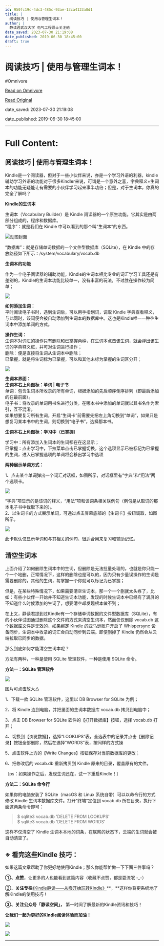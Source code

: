 ```yaml
---
id: 950fc19c-4dc3-485c-93ae-13ca4123a0d1
title: |
  阅读技巧 | 使用与管理生词本！
author: |
  静读君​武汉大学 电气工程硕士​关注他
date_saved: 2023-07-30 21:19:08
date_published: 2019-06-30 18:45:00
draft: true
---
```


# 阅读技巧 | 使用与管理生词本！
#Omnivore

[Read on Omnivore](https://omnivore.app/me/-189a98711db)

[Read Original](https://zhuanlan.zhihu.com/p/52260679)

date_saved: 2023-07-30 21:19:08

date_published: 2019-06-30 18:45:00

--- 

# Full Content: 

## 阅读技巧 | 使用与管理生词本！

Kindle是一个阅读器，但对于一些小伙伴来说，亦是一个学习外语的利器，kindle辅助学习外语的功能对于很多Kindler来说，可谓是一个意外之喜，字典释义+生词本的功能无疑能让有需要的小伙伴学习起来事半功倍；但是，对于生词本，你真的完全了解吗？

**Kindle的生词本**

生词本（Vocabulary Builder）是 Kindle 阅读器的一个原生功能。它其实是由两部分组成的，程序和数据库。  
“程序”：就是我们在 Kindle 中可以看到的那个叫“生词本”的东西。

![动图封面](https://proxy-prod.omnivore-image-cache.app/350x0,sX4rV7czoWhUZb6rJ-9fVQ0AzOmhRiyJr1NqBImIDLk0/https://pic2.zhimg.com/v2-f8ce81ba76489592bb4161bcafd2aca5_b.jpg)

  
“数据库”：就是存储单词数据的一个文件型数据库（SQLite），在 Kindle 中的存放路径如下所示：/system/vocabulary/vocab.db

**生词本的功能**

作为一个电子阅读器的辅助功能，Kindle的生词本相比专业的词汇学习工具还是有差别的，Kindle的生词本功能比较单一，没有丰富的玩法，不过胜在操作较为简单；

![](https://proxy-prod.omnivore-image-cache.app/350x473,sqiQRXSvktVmHsDPgMNLyBKgL3rYS3xY1TMUv9CF_Hd4/https://pic4.zhimg.com/v2-c1df6cadf37b5a34b220d615e0b09d03_b.jpg)

**如何添加生词：**  
平时阅读电子书时，遇到生词后，可以用手指划词，调取 Kindle 字典查看释义，与此同时，该词便会被自动添加到生词本的数据库中。这也是Kindle唯一一种往生词本中添加单词的方式。

  
**操作生词：**  
生词本对词汇的操作只有删除和已掌握两种，在生词本点击该生词，就会弹出该生词的字典释义框，并可对生词进行操作；  
删除：便是直接将生词从生词本中删除；  
已掌握，就是将生词标为已掌握，可以和其他未标为掌握的生词区分开；

![](https://proxy-prod.omnivore-image-cache.app/350x473,sw2sZC17YNg5hm4J8f0SOwVl4mRIWVPqQIYMCt-yoN8s/https://pic1.zhimg.com/v2-c946428e7ec6a88e1e96d289949e42b0_b.jpg)

**生词本界面：**  
**生词本右上角图标：单词 | 电子书**  
单词：包含生词本所收录的所有单词，根据添加的先后顺序倒序排列（即最后添加的在最前面）。  
电子书：将收录的单词用书名进行分类，在哪本书中添加的单词就以其书名作为索引，互不混淆。  
如果想要复习所有生词，开启“生词卡”前需要先把左上角切换到“单词”，如果只是想复习某本书中的生词，则切换到“电子书”，选择那本书。

  
**生词本右上角图标：学习中（已掌握）**

学习中：所有添加入生词本的生词都在在这显示；  
已掌握：点击学习中，下拉菜单点击已掌握切换，这个选项显示已被标记为已掌握的生词，进入已掌握选项的单词将会移出学习中选项

  
**两种展示单词方式：**

1、点击某个单词弹出一个词汇对话框，如图所示，对话框里有“字典”和“用法”两个选项卡。

![](https://proxy-prod.omnivore-image-cache.app/350x473,sw2sZC17YNg5hm4J8f0SOwVl4mRIWVPqQIYMCt-yoN8s/https://pic1.zhimg.com/v2-c946428e7ec6a88e1e96d289949e42b0_b.jpg)

“字典”项显示的是该词的释义，“用法”项和该词条相关联例句（例句是从取词的那本电子书中截取下来的）。  
2、以生词卡的方式展示单词，可通过点击屏幕底部的【生词卡】按钮调取，如图所示。

![](https://proxy-prod.omnivore-image-cache.app/350x473,sCR4rR9aqNRm2TZnHuq9lucsLse6lkuxhFOg4f575Eys/https://pic2.zhimg.com/v2-94050b34a7b71f64ba5ff774dd658ffd_b.jpg)

此卡默认仅显示单词和与其相关的例句，很适合用来复习和辅助记忆。

## **清空生词本**

上面介绍了如何删除生词本中的生词，但删除是无法批量处理的，也就是你只能一个一个地删，正常情况下，这样的删除也是可以的，因为只有少量误操作的生词是需要删除的，其他的生词，每掌握一个你就可以标记为已掌握；

但是，在某些特殊情况下，如果需要清空生词本，那一个一个删就太头疼了，比如：有些小伙伴一开始并不知道生词本功能，发现的时候生词本中已经有了满屏的不知道什么时候添加的生词了，想要清空却发现根本做不到；

在上文，静读君提到过Kindle有一个存储单词数据的文件型数据库（SQLite），有的小伙伴试图通过删除这个文件的方式来清空生词本，然而仅仅删除 vocab.db 这个数据库文件是无效的，如果绑定 Kindle 的亚马逊账户开启了 Whispersync 设备同步，生词本中收录的词汇会自动同步到云端。即便删掉了 Kindle 仍然会从云端拉取已同步的数据。

那么到底如何才能清空生词本呢？

方法有两种，一种是使用 SQLite 管理软件，一种是使用 SQLite 命令。

**方法一：SQLite 管理软件**

![](https://proxy-prod.omnivore-image-cache.app/1053x669,sP5Y5_5-2hVwLvTdW2IfMzcjhfCAygxjreGDVbMlI9dE/https://pic2.zhimg.com/v2-bd5c09a6068e646b04e4b9093bf1a7f5_b.jpg)

图片可点击放大△

1、下载一款 SQLite 管理软件，这里以 DB Browser for SQLite 为例；

2、将 Kindle 连到电脑，并把里面的生词本数据库 vocab.db 拷贝到电脑中；

3、点击 DB Browser for SQLite 软件的【打开数据库】按钮，选择 vocab.db 打开；

4、切换到【浏览数据】，选择“LOOKUPS”表，全选表中的记录并点击【删除记录】按钮全部删除，然后在选择“WORDS”表，按同样的方式操

5、点击软件上方的【Write Changes】按钮保存对当前数据库的更改；

6、把修改后的 vocab.db 重新拷贝到 Kindle 原来的目录，覆盖原有的文件。

（ps：如果操作之后，发现生词还在，试一下重启Kindle！）  

**方法二：SQLite 命令行**

如果你的电脑安装了 SQLite（macOS 和 Linux 系统自带）可以以命令行的方式修改 Kindle 生词本数据库文件。打开“终端”定位到 vocab.db 所在目录，执行下面这两条命令即可：

> $ sqlite3 vocab.db 'DELETE FROM LOOKUPS'  
> $ sqlite3 vocab.db 'DELETE FROM WORDS'

这样不仅清空了 Kindle 生词本本地的词条，在联网的状态下，云端的生词就会被自动清空了。

## ※ 看完这些Kindle 技巧：

如果这篇文章帮助了你更好地使用Kindle；那么你能帮忙做一下下面三件事吗？

**①、点赞**，让更多的人也能看到这篇内容（收藏不点赞，都是耍流氓 -\_-）

②、**关注专栏**[《Kindle静读——从零开始玩转Kindle》](https://zhuanlan.zhihu.com/Kindle)**，**这样你将更系统地了解Kindle的使用技巧！

**③、关注公众号「静读空间」，** 第一时间了解最新的Kindle资讯和技巧！

**让我们一起为更好的Kindle阅读体验而加油！**

![](https://proxy-prod.omnivore-image-cache.app/720x364,sNHD4rQHk0etHgL8UE2in_wjqacdKqWJb3GtoAL3SWOc/https://pic2.zhimg.com/v2-99c5864995fff36a730d924a58bca16d_b.jpg)

![](https://proxy-prod.omnivore-image-cache.app/1126x4096,sSuD-_vcb1RGGIx-eEDzcu1tOshWn_7sYrxAkReWW69k/https://pic3.zhimg.com/v2-f45a09f31b247b76f6837f9bdbc41d86_b.jpg)

---

